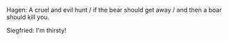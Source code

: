   
Hagen: A cruel and evil hunt / if the bear should get away / and then a boar should kill you.

Siegfried: I'm thirsty!
